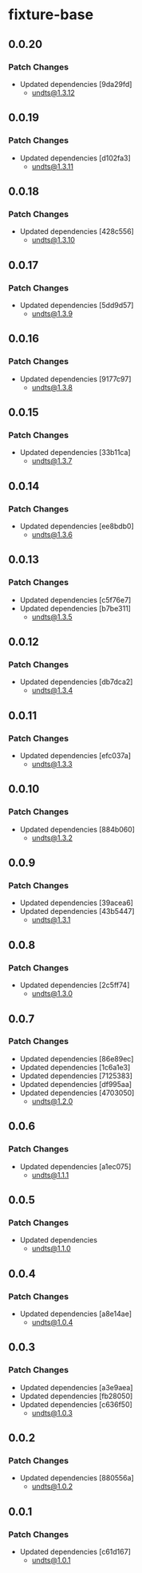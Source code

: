 # fixture-base

## 0.0.20

### Patch Changes

- Updated dependencies [9da29fd]
  - undts@1.3.12

## 0.0.19

### Patch Changes

- Updated dependencies [d102fa3]
  - undts@1.3.11

## 0.0.18

### Patch Changes

- Updated dependencies [428c556]
  - undts@1.3.10

## 0.0.17

### Patch Changes

- Updated dependencies [5dd9d57]
  - undts@1.3.9

## 0.0.16

### Patch Changes

- Updated dependencies [9177c97]
  - undts@1.3.8

## 0.0.15

### Patch Changes

- Updated dependencies [33b11ca]
  - undts@1.3.7

## 0.0.14

### Patch Changes

- Updated dependencies [ee8bdb0]
  - undts@1.3.6

## 0.0.13

### Patch Changes

- Updated dependencies [c5f76e7]
- Updated dependencies [b7be311]
  - undts@1.3.5

## 0.0.12

### Patch Changes

- Updated dependencies [db7dca2]
  - undts@1.3.4

## 0.0.11

### Patch Changes

- Updated dependencies [efc037a]
  - undts@1.3.3

## 0.0.10

### Patch Changes

- Updated dependencies [884b060]
  - undts@1.3.2

## 0.0.9

### Patch Changes

- Updated dependencies [39acea6]
- Updated dependencies [43b5447]
  - undts@1.3.1

## 0.0.8

### Patch Changes

- Updated dependencies [2c5ff74]
  - undts@1.3.0

## 0.0.7

### Patch Changes

- Updated dependencies [86e89ec]
- Updated dependencies [1c6a1e3]
- Updated dependencies [7125383]
- Updated dependencies [df995aa]
- Updated dependencies [4703050]
  - undts@1.2.0

## 0.0.6

### Patch Changes

- Updated dependencies [a1ec075]
  - undts@1.1.1

## 0.0.5

### Patch Changes

- Updated dependencies
  - undts@1.1.0

## 0.0.4

### Patch Changes

- Updated dependencies [a8e14ae]
  - undts@1.0.4

## 0.0.3

### Patch Changes

- Updated dependencies [a3e9aea]
- Updated dependencies [fb28050]
- Updated dependencies [c636f50]
  - undts@1.0.3

## 0.0.2

### Patch Changes

- Updated dependencies [880556a]
  - undts@1.0.2

## 0.0.1

### Patch Changes

- Updated dependencies [c61d167]
  - undts@1.0.1
